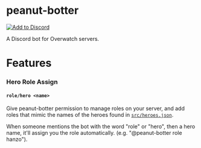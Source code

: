 # peanut-botter

[![Add to Discord](https://img.shields.io/badge/Add%20to-Discord-7289da.svg)](
https://discordapp.com/oauth2/authorize?client_id=306417246165532682&scope=bot&permissions=0)

A Discord bot for Overwatch servers.

# Features

### Hero Role Assign

#### `role/hero <name>`

Give peanut-botter permission to manage roles on your server, and add roles that mimic the names of the heroes found in [`src/heroes.json`](src/heroes.json).

When someone mentions the bot with the word "role" or "hero", then a hero name, it'll assign you the role automatically. (e.g. "@peanut-botter role hanzo").
